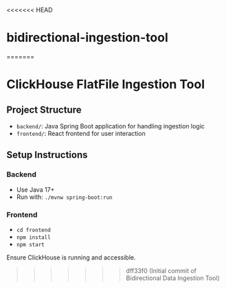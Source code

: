 <<<<<<< HEAD
# bidirectional-ingestion-tool
=======
# ClickHouse FlatFile Ingestion Tool

## Project Structure
- `backend/`: Java Spring Boot application for handling ingestion logic
- `frontend/`: React frontend for user interaction

## Setup Instructions

### Backend
- Use Java 17+
- Run with: `./mvnw spring-boot:run`

### Frontend
- `cd frontend`
- `npm install`
- `npm start`

Ensure ClickHouse is running and accessible.
>>>>>>> dff33f0 (Initial commit of Bidirectional Data Ingestion Tool)
